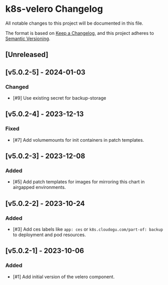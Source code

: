 # k8s-velero Changelog
All notable changes to this project will be documented in this file.

The format is based on [Keep a Changelog](https://keepachangelog.com/en/1.0.0/),
and this project adheres to [Semantic Versioning](https://semver.org/spec/v2.0.0.html).

## [Unreleased]

## [v5.0.2-5] - 2024-01-03
### Changed
- [#9] Use existing secret for backup-storage

## [v5.0.2-4] - 2023-12-13
### Fixed
- [#7] Add volumemounts for init containers in patch templates.

## [v5.0.2-3] - 2023-12-08
### Added
- [#5] Add patch templates for images for mirroring this chart in airgapped environments.

## [v5.0.2-2] - 2023-10-24
### Added
- [#3] Add ces labels like `app: ces` or `k8s.cloudogu.com/part-of: backup` to deployment and pod resources.

## [v5.0.2-1] - 2023-10-06
### Added
- [#1] Add initial version of the velero component.